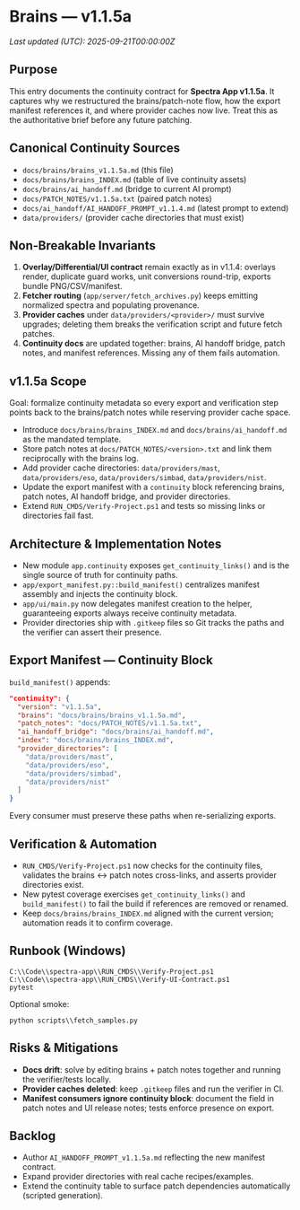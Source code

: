 # Brains — v1.1.5a
_Last updated (UTC): 2025-09-21T00:00:00Z_

## Purpose
This entry documents the continuity contract for **Spectra App v1.1.5a**.
It captures why we restructured the brains/patch-note flow, how the export manifest references it, and where provider caches now live.
Treat this as the authoritative brief before any future patching.

## Canonical Continuity Sources
- `docs/brains/brains_v1.1.5a.md` (this file)
- `docs/brains/brains_INDEX.md` (table of live continuity assets)
- `docs/brains/ai_handoff.md` (bridge to current AI prompt)
- `docs/PATCH_NOTES/v1.1.5a.txt` (paired patch notes)
- `docs/ai_handoff/AI_HANDOFF_PROMPT_v1.1.4.md` (latest prompt to extend)
- `data/providers/` (provider cache directories that must exist)

## Non‑Breakable Invariants
1. **Overlay/Differential/UI contract** remain exactly as in v1.1.4: overlays render, duplicate guard works, unit conversions round-trip, exports bundle PNG/CSV/manifest.
2. **Fetcher routing** (`app/server/fetch_archives.py`) keeps emitting normalized spectra and populating provenance.
3. **Provider caches** under `data/providers/<provider>/` must survive upgrades; deleting them breaks the verification script and future fetch patches.
4. **Continuity docs** are updated together: brains, AI handoff bridge, patch notes, and manifest references. Missing any of them fails automation.

## v1.1.5a Scope
Goal: formalize continuity metadata so every export and verification step points back to the brains/patch notes while reserving provider cache space.
- Introduce `docs/brains/brains_INDEX.md` and `docs/brains/ai_handoff.md` as the mandated template.
- Store patch notes at `docs/PATCH_NOTES/<version>.txt` and link them reciprocally with the brains log.
- Add provider cache directories: `data/providers/mast`, `data/providers/eso`, `data/providers/simbad`, `data/providers/nist`.
- Update the export manifest with a `continuity` block referencing brains, patch notes, AI handoff bridge, and provider directories.
- Extend `RUN_CMDS/Verify-Project.ps1` and tests so missing links or directories fail fast.

## Architecture & Implementation Notes
- New module `app.continuity` exposes `get_continuity_links()` and is the single source of truth for continuity paths.
- `app/export_manifest.py::build_manifest()` centralizes manifest assembly and injects the continuity block.
- `app/ui/main.py` now delegates manifest creation to the helper, guaranteeing exports always receive continuity metadata.
- Provider directories ship with `.gitkeep` files so Git tracks the paths and the verifier can assert their presence.

## Export Manifest — Continuity Block
`build_manifest()` appends:
```json
"continuity": {
  "version": "v1.1.5a",
  "brains": "docs/brains/brains_v1.1.5a.md",
  "patch_notes": "docs/PATCH_NOTES/v1.1.5a.txt",
  "ai_handoff_bridge": "docs/brains/ai_handoff.md",
  "index": "docs/brains/brains_INDEX.md",
  "provider_directories": [
    "data/providers/mast",
    "data/providers/eso",
    "data/providers/simbad",
    "data/providers/nist"
  ]
}
```
Every consumer must preserve these paths when re-serializing exports.

## Verification & Automation
- `RUN_CMDS/Verify-Project.ps1` now checks for the continuity files, validates the brains ↔ patch notes cross-links, and asserts provider directories exist.
- New pytest coverage exercises `get_continuity_links()` and `build_manifest()` to fail the build if references are removed or renamed.
- Keep `docs/brains/brains_INDEX.md` aligned with the current version; automation reads it to confirm coverage.

## Runbook (Windows)
```
C:\\Code\\spectra-app\\RUN_CMDS\\Verify-Project.ps1
C:\\Code\\spectra-app\\RUN_CMDS\\Verify-UI-Contract.ps1
pytest
```
Optional smoke:
```
python scripts\\fetch_samples.py
```

## Risks & Mitigations
- **Docs drift**: solve by editing brains + patch notes together and running the verifier/tests locally.
- **Provider caches deleted**: keep `.gitkeep` files and run the verifier in CI.
- **Manifest consumers ignore continuity block**: document the field in patch notes and UI release notes; tests enforce presence on export.

## Backlog
- Author `AI_HANDOFF_PROMPT_v1.1.5a.md` reflecting the new manifest contract.
- Expand provider directories with real cache recipes/examples.
- Extend the continuity table to surface patch dependencies automatically (scripted generation).
